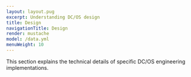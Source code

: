 ```yaml
---
layout: layout.pug
excerpt: Understanding DC/OS design
title: Design
navigationTitle: Design
render: mustache
model: /data.yml
menuWeight: 10
---
```


This section explains the technical details of specific DC/OS engineering implementations.
